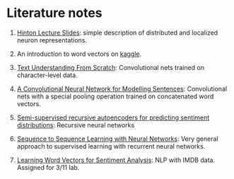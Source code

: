 # Literature notes

1. [Hinton Lecture Slides](https://github.com/pvarsh/DL_DeepBlue_a3_YDS/blob/master/lit/hinton-lecture-slides-distributed-representations.pdf): simple description of distributed and localized neuron representations.

2. An introduction to word vectors on [kaggle](https://www.kaggle.com/c/word2vec-nlp-tutorial/details/part-2-word-vectors).

3. [Text Understanding From Scratch](https://github.com/pvarsh/DL_DeepBlue_a3_YDS/blob/master/lit/Zhang-TextUnderstandingFromScratch.pdf): Convolutional nets trained on character-level data.

4. [A Convolutional Neural Network for Modelling Sentences](https://github.com/pvarsh/DL_DeepBlue_a3_YDS/blob/master/lit/KalchbrennerCNNForModellingSentences.pdf): Convolutional nets with a special pooling operation trained on concatenated word vectors.

5. [Semi-supervised recursive autoencoders for predicting sentiment distributions](https://github.com/pvarsh/DL_DeepBlue_a3_YDS/blob/master/lit/Socher-SemiSupervisedRecursiveAutoencoders.pdf): Recursive neural networks

6. [Sequence to Sequence Learning with Neural Networks](https://github.com/pvarsh/DL_DeepBlue_a3_YDS/blob/master/lit/Sutskever-SequenceToSequenceLearningWithNNs.pdf): Very general approach to supervised learning with recurrent neural networks.

7. [Learning Word Vectors for Sentiment Analysis](https://github.com/pvarsh/DL_DeepBlue_a3_YDS/blob/master/lit/Maas-WordVectorsSentimentAnalysis.pdf): NLP with IMDB data. Assigned for 3/11 lab.